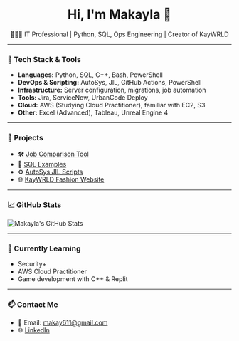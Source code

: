 <h1 align="center">Hi, I'm Makayla 👋</h1>
<p align="center">👩🏾‍💻 IT Professional | Python, SQL, Ops Engineering | Creator of KayWRLD</p>

---

### 🔧 Tech Stack & Tools
- **Languages:** Python, SQL, C++, Bash, PowerShell
- **DevOps & Scripting:** AutoSys, JIL, GitHub Actions, PowerShell
- **Infrastructure:** Server configuration, migrations, job automation
- **Tools:** Jira, ServiceNow, UrbanCode Deploy
- **Cloud:** AWS (Studying Cloud Practitioner), familiar with EC2, S3
- **Other:** Excel (Advanced), Tableau, Unreal Engine 4

---

### 🚀 Projects
- 🛠️ [Job Comparison Tool](https://github.com/Makaylab611/job-comparison-tool)
- 🧠 [SQL Examples](https://github.com/Makaylab611/sql-examples)
- ⚙️ [AutoSys JIL Scripts](https://github.com/Makaylab611/autosys-job-examples)
- 🌐 [KayWRLD Fashion Website](https://github.com/Makaylab611/kaywrld-site)

---

### 📈 GitHub Stats
![Makayla's GitHub Stats](https://github-readme-stats.vercel.app/api?username=Makaylab611&show_icons=true&theme=radical)

---

### 🌱 Currently Learning
- Security+
- AWS Cloud Practitioner
- Game development with C++ & Replit

---

### 📫 Contact Me
- 📧 Email: makay611@gmail.com
- 🌐 [LinkedIn](https://www.linkedin.com/in/makayla-bluefort/)
